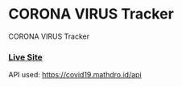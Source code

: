 # CORONA VIRUS Tracker

CORONA VIRUS Tracker
### [Live Site](https://coronavirus-tracker-eab4d7.netlify.app/)


API used: https://covid19.mathdro.id/api
